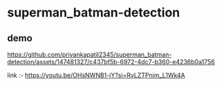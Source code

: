 # superman_batman-detection

## demo




https://github.com/priyankapatil2345/superman_batman-detection/assets/147481327/c437bf5b-6972-4dc7-b360-e4236b0a1756

link :- https://youtu.be/OHsNWNB1-jY?si=RvLZTPnim_L1Wk4A
